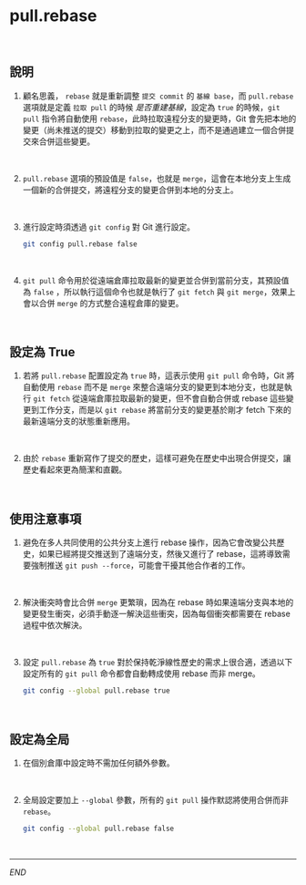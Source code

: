 # pull.rebase

<br>

## 說明

1. 顧名思義， `rebase` 就是重新調整 `提交 commit` 的 `基線 base`，而 `pull.rebase` 選項就是定義 `拉取 pull` 的時候 _是否重建基線_，設定為 `true` 的時候，`git pull` 指令將自動使用 `rebase`，此時拉取遠程分支的變更時，Git 會先把本地的變更（尚未推送的提交）移動到拉取的變更之上，而不是通過建立一個合併提交來合併這些變更。

<br>

2. `pull.rebase` 選項的預設值是 `false`，也就是 `merge`，這會在本地分支上生成一個新的合併提交，將遠程分支的變更合併到本地的分支上。

<br>

3. 進行設定時須透過 `git config` 對 Git 進行設定。

    ```bash
    git config pull.rebase false
    ```

<br>

4. `git pull` 命令用於從遠端倉庫拉取最新的變更並合併到當前分支，其預設值為 `false` ，所以執行這個命令也就是執行了 `git fetch` 與 `git merge`，效果上會以合併 `merge` 的方式整合遠程倉庫的變更。

<br>

## 設定為 True

1. 若將 `pull.rebase` 配置設定為 `true` 時，這表示使用 `git pull` 命令時，Git 將自動使用 `rebase` 而不是 `merge` 來整合遠端分支的變更到本地分支，也就是執行 `git fetch` 從遠端倉庫拉取最新的變更，但不會自動合併或 rebase 這些變更到工作分支，而是以 `git rebase` 將當前分支的變更基於剛才 fetch 下來的最新遠端分支的狀態重新應用。

<br>

2. 由於 `rebase` 重新寫作了提交的歷史，這樣可避免在歷史中出現合併提交，讓歷史看起來更為簡潔和直觀。

<br>

## 使用注意事項

1. 避免在多人共同使用的公共分支上進行 rebase 操作，因為它會改變公共歷史，如果已經將提交推送到了遠端分支，然後又進行了 rebase，這將導致需要強制推送 `git push --force`，可能會干擾其他合作者的工作。

<br>

2. 解決衝突時會比合併 `merge` 更繁瑣，因為在 rebase 時如果遠端分支與本地的變更發生衝突，必須手動逐一解決這些衝突，因為每個衝突都需要在 rebase 過程中依次解決。

<br>

3. 設定 `pull.rebase` 為 `true` 對於保持乾淨線性歷史的需求上很合適，透過以下設定所有的 `git pull` 命令都會自動轉成使用 rebase 而非 merge。

    ```bash
    git config --global pull.rebase true
    ```

<br>

## 設定為全局 

1. 在個別倉庫中設定時不需加任何額外參數。

<br>

2. 全局設定要加上 `--global` 參數，所有的 `git pull` 操作默認將使用合併而非 `rebase`。

    ```bash
    git config --global pull.rebase false
    ```

<br>

___

_END_